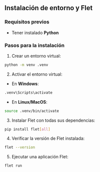 ## Instalación de entorno y Flet

### Requisitos previos
- Tener instalado **Python**

### Pasos para la instalación

1. Crear un entorno virtual:

```bash
python -m venv .venv
```

2. Activar el entorno virtual:

- En **Windows**:

```bash
.venv\Scripts\activate
```

- En **Linux/MacOS**:

```bash
source .venv/bin/activate
```

3. Instalar Flet con todas sus dependencias:

```bash
pip install flet[all]
```

4. Verificar la versión de Flet instalada:

```bash
flet --version
```

5. Ejecutar una aplicación Flet:

```bash
flet run
```

